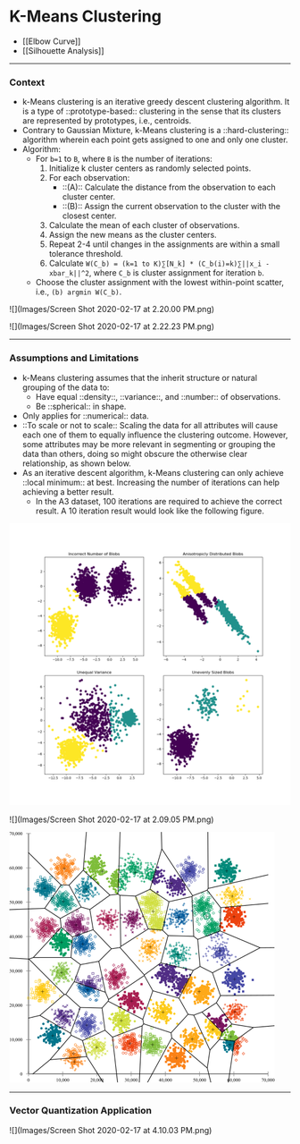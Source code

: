 # K-Means Clustering

* [[Elbow Curve]]
* [[Silhouette Analysis]]

----

### Context

* k-Means clustering is an iterative greedy descent clustering algorithm. It is a type of ::prototype-based:: clustering in the sense that its clusters are represented by prototypes, i.e., centroids.
* Contrary to Gaussian Mixture, k-Means clustering is a ::hard-clustering:: algorithm wherein each point gets assigned to one and only one cluster.
* Algorithm:
    * For `b=1` to `B`, where `B` is the number of iterations:
        1. Initialize k cluster centers as randomly selected points.
        2. For each observation:
            * ::(A):: Calculate the distance from the observation to each cluster center.
            * ::(B):: Assign the current observation to the cluster with the closest center.
        3. Calculate the mean of each cluster of observations.
        4. Assign the new means as the cluster centers.
        5. Repeat 2-4 until changes in the assignments are within a small tolerance threshold.
        6. Calculate `W(C_b) = (k=1 to K)∑[N_k] * (C_b(i)=k)∑||x_i - xbar_k||^2`, where `C_b` is cluster assignment for iteration `b`.
    * Choose the cluster assignment with the lowest within-point scatter, i.e., `(b) argmin W(C_b)`.

![](Images/Screen Shot 2020-02-17 at 2.20.00 PM.png)

![](Images/Screen Shot 2020-02-17 at 2.22.23 PM.png)

----

### Assumptions and Limitations

* k-Means clustering assumes that the inherit structure or natural grouping of the data to:
    * Have equal ::density::, ::variance::, and ::number:: of observations.
    * Be ::spherical:: in shape.
* Only applies for ::numerical:: data.
* ::To scale or not to scale:: Scaling the data for all attributes will cause each one of them to equally influence the clustering outcome. However, some attributes may be more relevant in segmenting or grouping the data than others, doing so might obscure the otherwise clear relationship, as shown below.
* As an iterative descent algorithm, k-Means clustering can only achieve ::local minimum:: at best. Increasing the number of iterations can help achieving a better result.
    * In the A3 dataset, 100 iterations are required to achieve the correct result. A 10 iteration result would look like the following figure.

![](Images/sphx_glr_plot_kmeans_assumptions_001.png)

![](Images/Screen Shot 2020-02-17 at 2.09.05 PM.png)

![](Images/BILDt.png)

----

### Vector Quantization Application

![](Images/Screen Shot 2020-02-17 at 4.10.03 PM.png)


